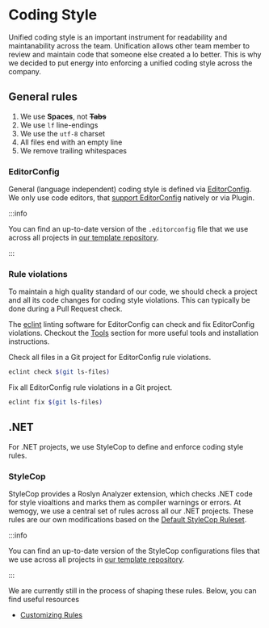 # Coding Style

Unified coding style is an important instrument for readability and maintanability across the team. Unification allows other team member to review and maintain code that someone else created a lo better. This is why we decided to put energy into enforcing a unified coding style across the company.

## General rules

1. We use **Spaces**, not ~~**Tabs**~~
1. We use `lf` line-endings
1. We use the `utf-8` charset
1. All files end with an empty line
1. We remove trailing whitespaces


### EditorConfig

General (language independent) coding style is defined via [EditorConfig](https://editorconfig.org). We only use code editors, that [support EditorConfig](https://editorconfig.org/#pre-installed) natively or via Plugin.

:::info

You can find an up-to-date version of the `.editorconfig` file that we use across all projects in [our template repository](https://github.com/wemogy/template/blob/main/.editorconfig).

:::

### Rule violations

To maintain a high quality standard of our code, we should check a project and all its code changes for coding style violations. This can typically be done during a Pull Request check.

The [eclint](https://github.com/greut/eclint) linting software for EditorConfig can check and fix EditorConfig violations. Checkout the [Tools](/docs-internal/tools/overview) section for more useful tools and installation instructions.

Check all files in a Git project for EditorConfig rule violations.

```bash
eclint check $(git ls-files)
```

Fix all EditorConfig rule violations in a Git project.

```bash
eclint fix $(git ls-files)
```

## .NET

For .NET projects, we use StyleCop to define and enforce coding style rules.

### StyleCop

StyleCop provides a Roslyn Analyzer extension, which checks .NET code for style vioaltions and marks them as compiler warnings or errors. At wemogy, we use a central set of rules across all our .NET projects. These rules are our own modifications based on the [Default StyleCop Ruleset](https://github.com/DotNetAnalyzers/StyleCopAnalyzers/blob/master/StyleCop.Analyzers/StyleCop.Analyzers.CodeFixes/rulesets/StyleCopAnalyzersDefault.ruleset).

:::info

You can find an up-to-date version of the StyleCop configurations files that we use across all projects in [our template repository](https://github.com/wemogy/template).

:::

We are currently still in the process of shaping these rules. Below, you can find useful resources

- [Customizing Rules](https://github.com/DotNetAnalyzers/StyleCopAnalyzers/blob/master/documentation/Configuration.md)
